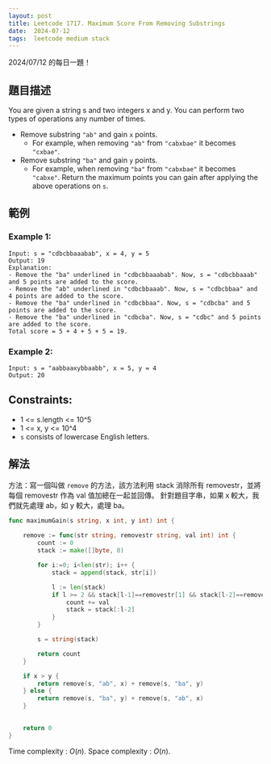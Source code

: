 ```yaml
---
layout: post
title: Leetcode 1717. Maximum Score From Removing Substrings
date:  2024-07-12
tags:  leetcode medium stack 
---
```


2024/07/12 的每日一題！

## 題目描述
You are given a string s and two integers x and y. You can perform two types of operations any number of times.

- Remove substring `"ab"` and gain `x` points.
  - For example, when removing `"ab"` from `"cabxbae"` it becomes `"cxbae"`.
- Remove substring `"ba"` and gain `y` points.
  - For example, when removing `"ba"` from `"cabxbae"` it becomes `"cabxe"`.
Return the maximum points you can gain after applying the above operations on `s`.



## 範例
### Example 1:
```
Input: s = "cdbcbbaaabab", x = 4, y = 5
Output: 19
Explanation:
- Remove the "ba" underlined in "cdbcbbaaabab". Now, s = "cdbcbbaaab" and 5 points are added to the score.
- Remove the "ab" underlined in "cdbcbbaaab". Now, s = "cdbcbbaa" and 4 points are added to the score.
- Remove the "ba" underlined in "cdbcbbaa". Now, s = "cdbcba" and 5 points are added to the score.
- Remove the "ba" underlined in "cdbcba". Now, s = "cdbc" and 5 points are added to the score.
Total score = 5 + 4 + 5 + 5 = 19.
```

### Example 2:
```
Input: s = "aabbaaxybbaabb", x = 5, y = 4
Output: 20
 ```

## Constraints:

- 1 <= s.length <= 10^5
- 1 <= x, y <= 10^4
- `s` consists of lowercase English letters.


## 解法
方法：寫一個叫做 `remove` 的方法，該方法利用 stack 消除所有 removestr，並將每個 removestr 作為 val 值加總在一起並回傳。
針對題目字串，如果ｘ較大，我們就先處理 ab，如 y 較大，處理 ba。

``` go 
func maximumGain(s string, x int, y int) int {
    
    remove := func(str string, removestr string, val int) int {
        count := 0
        stack := make([]byte, 0)

        for i:=0; i<len(str); i++ {
            stack = append(stack, str[i])

            l := len(stack)
            if l >= 2 && stack[l-1]==removestr[1] && stack[l-2]==removestr[0] {
                count += val
                stack = stack[:l-2]
            }
        }

        s = string(stack)

        return count
    }

    if x > y { 
        return remove(s, "ab", x) + remove(s, "ba", y) 
    } else {
        return remove(s, "ba", y) + remove(s, "ab", x)
    }
    

    return 0
}
```
Time complexity : $O(n)$.
Space complexity : $O(n)$.

